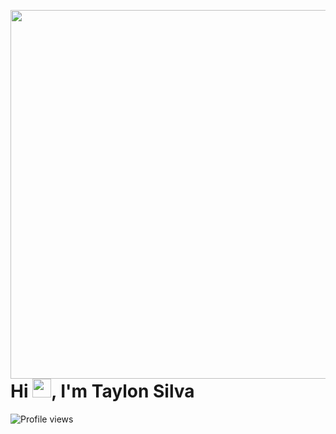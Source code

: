<img align="right" height="590em" 
  src="https://raw.githubusercontent.com/gist/Taylon-arch/ccd757d3470c1041145c21051d540f98/raw/6fb186e72473539b6c322f9d34246b19fea04294/githubcar.svg"/>

<h1 align="left">Hi <img src="https://raw.githubusercontent.com/kaueMarques/kaueMarques/master/hi.gif" height="30px">, I'm Taylon Silva</h1>

<p align="left"> <img src="https://komarev.com/ghpvc/?username=taylon-arch&color=yellow" alt="Profile views" /> </p>
